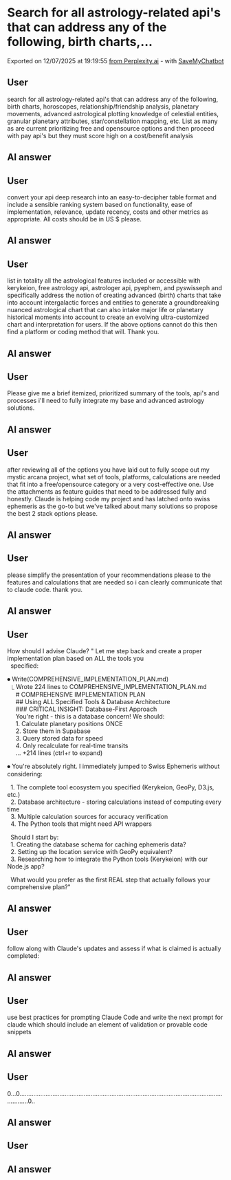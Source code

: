 # Search for all astrology-related api's that can address any of the following, birth charts,...

Exported on 12/07/2025 at 19:19:55 [from Perplexity.ai](https://www.perplexity.ai/search/search-for-all-astrology-relat-cA_UUTmoQcaHGRfr_rB2eA) - with [SaveMyChatbot](https://save.hugocollin.com)

## User

search for all astrology-related api's that can address any of the following, birth charts, horoscopes, relationship/friendship analysis, planetary movements, advanced astrological plotting knowledge of celestial entities, granular planetary attributes, star/constellation mapping, etc. List as many as are current prioritizing free and opensource options and then proceed with pay api's but they must score high on a cost/benefit analysis

## AI answer

## User

convert your api deep research into an easy-to-decipher table format and include a sensible ranking system based on functionality, ease of implementation, relevance, update recency, costs and other metrics as appropriate. All costs should be in US $ please.

## AI answer

## User

list in totality all the astrological features included or accessible with kerykeion, free astrology api, astrologer api, pyephem, and pyswisseph and specifically address the notion of creating advanced (birth) charts that take into account intergalactic forces and entities to generate a groundbreaking nuanced astrological chart that can also intake major life or planetary historical moments into account to create an evolving ultra-customized chart and interpretation for users. If the above options cannot do this then find a platform or coding method that will. Thank you.

## AI answer

## User

Please give me a brief itemized, prioritized summary of the tools, api's and processes i'll need to fully integrate my base and advanced astrology solutions.

## AI answer

## User

after reviewing all of the options you have laid out to fully scope out my mystic arcana project, what set of tools, platforms, calculations are needed that fit into a free/opensource category or a very cost-effective one. Use the attachments as feature guides that need to be addressed fully and honestly. Claude is helping code my project and has latched onto swiss ephemeris as the go-to but we've talked about many solutions so propose the best 2 stack options please.

## AI answer

## User

please simplify the presentation of your recommendations please to the features and calculations that are needed so i can clearly communicate that to claude code. thank you.

## AI answer

## User

How should I advise Claude? " Let me step back and create a proper implementation plan based on ALL the tools you  
  specified:

⏺ Write(COMPREHENSIVE_IMPLEMENTATION_PLAN.md)  
  ⎿ Wrote 224 lines to COMPREHENSIVE_IMPLEMENTATION_PLAN.md  
     # COMPREHENSIVE IMPLEMENTATION PLAN  
     ## Using ALL Specified Tools & Database Architecture  
     ### CRITICAL INSIGHT: Database-First Approach  
     You're right - this is a database concern! We should:  
     1. Calculate planetary positions ONCE  
     2. Store them in Supabase  
     3. Query stored data for speed  
     4. Only recalculate for real-time transits  
     … +214 lines (ctrl+r to expand)

⏺ You're absolutely right. I immediately jumped to Swiss Ephemeris without considering:

  1. The complete tool ecosystem you specified (Kerykeion, GeoPy, D3.js, etc.)  
  2. Database architecture - storing calculations instead of computing every time  
  3. Multiple calculation sources for accuracy verification  
  4. The Python tools that might need API wrappers

  Should I start by:  
  1. Creating the database schema for caching ephemeris data?  
  2. Setting up the location service with GeoPy equivalent?  
  3. Researching how to integrate the Python tools (Kerykeion) with our Node.js app?

  What would you prefer as the first REAL step that actually follows your comprehensive plan?"

## AI answer

## User

follow along with Claude's updates and assess if what is claimed is actually completed:

## AI answer

## User

use best practices for prompting Claude Code and write the next prompt for claude which should include an element of validation or provable code snippets

## AI answer

## User

0...0.................................................................................................................................0..

## AI answer

## User

## AI answer
